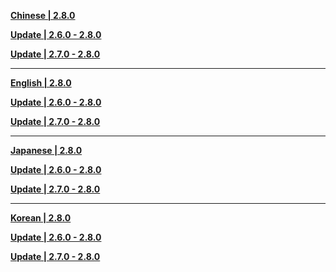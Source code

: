 **[Chinese | 2.8.0](https://hk4e-download.oss-cn-shanghai.aliyuncs.com/client_app/download/pc_zip/20220625003700_3RiwWggLSQ14iInN/Audio_Chinese_2.8.0.zip)**

**[Update | 2.6.0 - 2.8.0](https://hk4e-download.oss-cn-shanghai.aliyuncs.com/client_app/update/hk4e_cn/18/zh-cn_2.6.0_2.8.0_hdiff_3XkJ69EusVlhK0ZT.zip)**

**[Update | 2.7.0 - 2.8.0](https://hk4e-download.oss-cn-shanghai.aliyuncs.com/client_app/update/hk4e_cn/18/zh-cn_2.7.0_2.8.0_hdiff_RQ423ptsTU0xBlvi.zip)**

---

**[English | 2.8.0](https://hk4e-download.oss-cn-shanghai.aliyuncs.com/client_app/download/pc_zip/20220625003700_3RiwWggLSQ14iInN/Audio_English(US)_2.8.0.zip)**

**[Update | 2.6.0 - 2.8.0](https://hk4e-download.oss-cn-shanghai.aliyuncs.com/client_app/update/hk4e_cn/18/en-us_2.6.0_2.8.0_hdiff_76vp3Hn95syWFSTf.zip)**

**[Update | 2.7.0 - 2.8.0](https://hk4e-download.oss-cn-shanghai.aliyuncs.com/client_app/update/hk4e_cn/18/en-us_2.7.0_2.8.0_hdiff_bz3cEd7CMIsq8ak9.zip)**

---

**[Japanese | 2.8.0](https://hk4e-download.oss-cn-shanghai.aliyuncs.com/client_app/download/pc_zip/20220625003700_3RiwWggLSQ14iInN/Audio_Japanese_2.8.0.zip)**

**[Update | 2.6.0 - 2.8.0](https://hk4e-download.oss-cn-shanghai.aliyuncs.com/client_app/update/hk4e_cn/18/ja-jp_2.6.0_2.8.0_hdiff_eVi6nIOGaAmKxNtp.zip)**

**[Update | 2.7.0 - 2.8.0](https://hk4e-download.oss-cn-shanghai.aliyuncs.com/client_app/update/hk4e_cn/18/ja-jp_2.7.0_2.8.0_hdiff_5HizfaeoOwqklumD.zip)**

---

**[Korean | 2.8.0](https://hk4e-download.oss-cn-shanghai.aliyuncs.com/client_app/download/pc_zip/20220625003700_3RiwWggLSQ14iInN/Audio_Korean_2.8.0.zip)**

**[Update | 2.6.0 - 2.8.0](https://hk4e-download.oss-cn-shanghai.aliyuncs.com/client_app/update/hk4e_cn/18/ko-kr_2.6.0_2.8.0_hdiff_R1Yv6U7ESAfenGgO.zip)**

**[Update | 2.7.0 - 2.8.0](https://hk4e-download.oss-cn-shanghai.aliyuncs.com/client_app/update/hk4e_cn/18/ko-kr_2.7.0_2.8.0_hdiff_eXNaWnorU52ysCxB.zip)**
